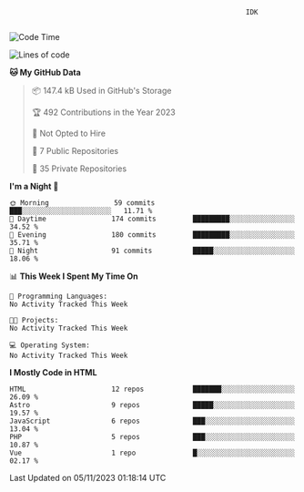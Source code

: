 ```text
                                                          IDK
                                       
```

<!--START_SECTION:waka-->
![Code Time](http://img.shields.io/badge/Code%20Time-86%20hrs%201%20min-blue)

![Lines of code](https://img.shields.io/badge/From%20Hello%20World%20I%27ve%20Written-135.5%20thousand%20lines%20of%20code-blue)

**🐱 My GitHub Data** 

> 📦 147.4 kB Used in GitHub's Storage 
 > 
> 🏆 492 Contributions in the Year 2023
 > 
> 🚫 Not Opted to Hire
 > 
> 📜 7 Public Repositories 
 > 
> 🔑 35 Private Repositories 
 > 
**I'm a Night 🦉** 

```text
🌞 Morning                59 commits          ███░░░░░░░░░░░░░░░░░░░░░░   11.71 % 
🌆 Daytime                174 commits         █████████░░░░░░░░░░░░░░░░   34.52 % 
🌃 Evening                180 commits         █████████░░░░░░░░░░░░░░░░   35.71 % 
🌙 Night                  91 commits          █████░░░░░░░░░░░░░░░░░░░░   18.06 % 
```


📊 **This Week I Spent My Time On** 

```text
💬 Programming Languages: 
No Activity Tracked This Week

🐱‍💻 Projects: 
No Activity Tracked This Week

💻 Operating System: 
No Activity Tracked This Week
```

**I Mostly Code in HTML** 

```text
HTML                     12 repos            ███████░░░░░░░░░░░░░░░░░░   26.09 % 
Astro                    9 repos             █████░░░░░░░░░░░░░░░░░░░░   19.57 % 
JavaScript               6 repos             ███░░░░░░░░░░░░░░░░░░░░░░   13.04 % 
PHP                      5 repos             ███░░░░░░░░░░░░░░░░░░░░░░   10.87 % 
Vue                      1 repo              █░░░░░░░░░░░░░░░░░░░░░░░░   02.17 % 
```




 Last Updated on 05/11/2023 01:18:14 UTC
<!--END_SECTION:waka-->
